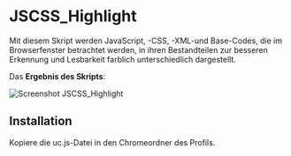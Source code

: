 # JSCSS_Highlight
Mit diesem Skript werden JavaScript, -CSS, -XML-und Base-Codes, die im Browserfenster betrachtet werden, in ihren Bestandteilen zur besseren 
Erkennung und Lesbarkeit farblich unterschiedlich dargestellt.

Das **Ergebnis des Skripts**:

![Screenshot JSCSS_Highlight](https://github.com/ardiman/userChrome.js/raw/master/jscss_highlight/scr_jscss_highlight.png)

## Installation
Kopiere die uc.js-Datei in den Chromeordner des Profils.